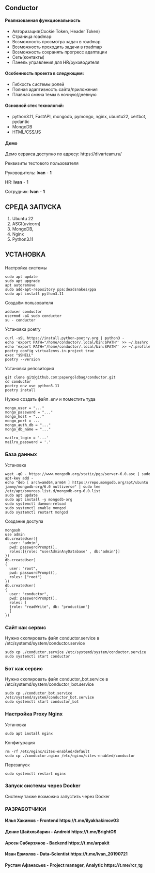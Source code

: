 <h2>Conductor</h2>

<h4>Реализованная функциональность</h4>
<ul>
    <li>Авторизация(Cookie Token, Header Token)</li>
    <li>Страница roadmap</li>
    <li>Возможность просмотра задач в roadmap</li>
    <li>Возможность проходить задачи в roadmap</li>
    <li>Возможность сохранять прогресс адаптации</li>
    <li>Сеть(контакты)</li>
    <li>Панель управления для HR/руководителя</li>
</ul>


<h4>Особенность проекта в следующем:</h4>
<ul>
    <li>Гибкость системы ролей</li>
    <li>Полная адаптивность сайта/приложения</li>
    <li>Плавная смена темы в ночную/дневную</li>  
</ul>


<h4>Основной стек технологий:</h4>
<ul>
    <li>python3.11, FastAPI, mongodb, pymongo, nginx, ubuntu22, certbot, pydantic</li>
	<li>MongoDB</li>
	<li>HTML/CSS/JS</li>
 </ul>


<h4>Демо</h4>
<p>Демо сервиса доступно по адресу: https://divarteam.ru/</p>
<p>Реквизиты тестового пользователя</p>
<p>Руководитель: <b>Ivan</b> - <b>1</b></p>
<p>HR: <b>Ivan</b> - <b>1</b></p>
<p>Сотрудник: <b>Ivan</b> - <b>1</b></p>


СРЕДА ЗАПУСКА
------------
1) Ubuntu 22
2) ASGI(uvicorn)
3) MongoDB,
4) Nginx
5) Python3.11


УСТАНОВКА
------------
###
Настройка системы
~~~
sudo apt update
sudo apt upgrade
apt autoremove
sudo add-apt-repository ppa:deadsnakes/ppa
sudo apt install python3.11
~~~
Создаём пользователя
~~~
adduser conductor
usermod -aG sudo conductor
su - conductor
~~~

Установка poetry
~~~
curl -sSL https://install.python-poetry.org | python3 -
echo 'export PATH="/home/conductor/.local/bin:$PATH"' >> ~/.bashrc
echo 'export PATH="/home/conductor/.local/bin:$PATH"' >> ~/.profile
poetry config virtualenvs.in-project true
exec "$SHELL"
poetry --version
~~~

Установка репозитория
~~~
git clone git@github.com:papergoldbag/conductor.git
cd conductor
poetry env use python3.11
poetry install
~~~

Нужно создать файл .env и поместить туда
~~~
mongo_user = "..."
mongo_password = "..."
mongo_host = "..."
mongo_port = ...
mongo_auth_db = "..."
mongo_db_name = "..."

mailru_login = '...'
mailru_password = '.'
~~~


### База данных
Установка
~~~
wget -qO - https://www.mongodb.org/static/pgp/server-6.0.asc | sudo apt-key add -
echo "deb [ arch=amd64,arm64 ] https://repo.mongodb.org/apt/ubuntu jammy/mongodb-org/6.0 multiverse" | sudo tee /etc/apt/sources.list.d/mongodb-org-6.0.list
sudo apt update
sudo apt install -y mongodb-org
sudo systemctl daemon-reload
sudo systemctl enable mongod
sudo systemctl restart mongod
~~~

Создание доступа
~~~
mongosh
use admin
db.createUser({
  user: "admin",
  pwd: passwordPrompt(),
  roles:[{role: "userAdminAnyDatabase" , db:"admin"}]
})
db.createUser(
{
  user: "root",
  pwd: passwordPrompt(),
  roles: ["root"]
})
db.createUser(
{
  user: "conductor",
  pwd: passwordPrompt(),
  roles: [
  {role: "readWrite", db: "production"}
  ]
})
~~~


### Сайт как сервис
Нужно скопировать файл conductor.service в /etc/systemd/system/conductor.service
~~~
sudo cp ./conductor.service /etc/systemd/system/conductor.service
sudo systemctl start conductor
~~~


### Бот как сервис
Нужно скопировать файл conductor_bot.service в /etc/systemd/system/conductor_bot.service
~~~
sudo cp ./conductor_bot.service /etc/systemd/system/conductor_bot.service
sudo systemctl start conductor_bot
~~~


### Настройка Proxy Nginx
Установка
~~~
sudo apt install nginx
~~~
Конфигурация
~~~
rm -rf /etc/nginx/sites-enabled/default
sudo cp ./conductor.nginx /etc/nginx/sites-enabled/conductor
~~~
Перезапуск
~~~
sudo systemctl restart nginx
~~~


### Запуск системы через Docker
Систему также возможно запустить через Docker


### РАЗРАБОТЧИКИ
<h4>Илья Хакимов - Frontend https://t.me/ilyakhakimov03 </h4>
<h4>Денис Шайхльбарин - Android https://t.me/BrightOS </h4>
<h4>Арсен Сабирзянов - Backend https://t.me/arpakit </h4>
<h4>Иван Ермолов - Data-Scientist https://t.me/ivan_20190721 </h4>
<h4>Рустам Афанасьев - Project manager, Analytic https://t.me/rcr_tg </h4>
